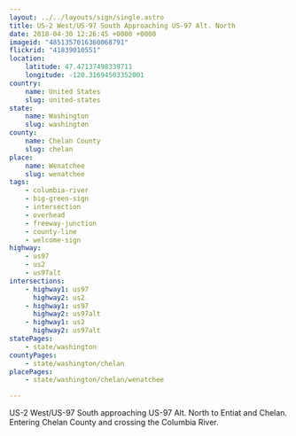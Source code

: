 ```yaml
---
layout: ../../layouts/sign/single.astro
title: US-2 West/US-97 South Approaching US-97 Alt. North
date: 2018-04-30 12:26:45 +0000 +0000
imageid: "4851357016360068791"
flickrid: "41839010551"
location:
    latitude: 47.47137498339711
    longitude: -120.31694503352001
country:
    name: United States
    slug: united-states
state:
    name: Washington
    slug: washington
county:
    name: Chelan County
    slug: chelan
place:
    name: Wenatchee
    slug: wenatchee
tags:
    - columbia-river
    - big-green-sign
    - intersection
    - overhead
    - freeway-junction
    - county-line
    - welcome-sign
highway:
    - us97
    - us2
    - us97alt
intersections:
    - highway1: us97
      highway2: us2
    - highway1: us97
      highway2: us97alt
    - highway1: us2
      highway2: us97alt
statePages:
    - state/washington
countyPages:
    - state/washington/chelan
placePages:
    - state/washington/chelan/wenatchee

---
```

US-2 West/US-97 South approaching US-97 Alt. North to Entiat and Chelan.  Entering Chelan County and crossing the Columbia River.